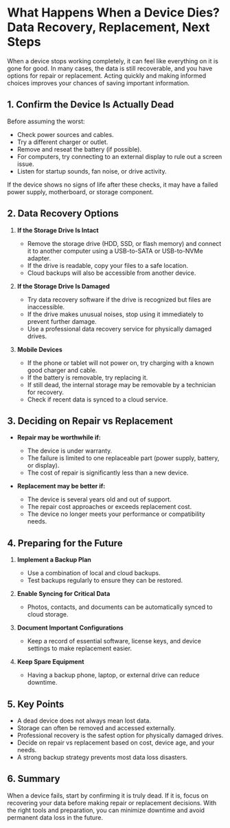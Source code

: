 # What Happens When a Device Dies? Data Recovery, Replacement, Next Steps

When a device stops working completely, it can feel like everything on it is gone for good. In many cases, the data is still recoverable, and you have options for repair or replacement. Acting quickly and making informed choices improves your chances of saving important information.

## 1. Confirm the Device Is Actually Dead
Before assuming the worst:
- Check power sources and cables.
- Try a different charger or outlet.
- Remove and reseat the battery (if possible).
- For computers, try connecting to an external display to rule out a screen issue.
- Listen for startup sounds, fan noise, or drive activity.

If the device shows no signs of life after these checks, it may have a failed power supply, motherboard, or storage component.

## 2. Data Recovery Options

1. **If the Storage Drive Is Intact**
   - Remove the storage drive (HDD, SSD, or flash memory) and connect it to another computer using a USB-to-SATA or USB-to-NVMe adapter.
   - If the drive is readable, copy your files to a safe location.
   - Cloud backups will also be accessible from another device.

2. **If the Storage Drive Is Damaged**
   - Try data recovery software if the drive is recognized but files are inaccessible.
   - If the drive makes unusual noises, stop using it immediately to prevent further damage.
   - Use a professional data recovery service for physically damaged drives.

3. **Mobile Devices**
   - If the phone or tablet will not power on, try charging with a known good charger and cable.
   - If the battery is removable, try replacing it.
   - If still dead, the internal storage may be removable by a technician for recovery.
   - Check if recent data is synced to a cloud service.

## 3. Deciding on Repair vs Replacement

- **Repair may be worthwhile if:**
  - The device is under warranty.
  - The failure is limited to one replaceable part (power supply, battery, or display).
  - The cost of repair is significantly less than a new device.

- **Replacement may be better if:**
  - The device is several years old and out of support.
  - The repair cost approaches or exceeds replacement cost.
  - The device no longer meets your performance or compatibility needs.

## 4. Preparing for the Future

1. **Implement a Backup Plan**
   - Use a combination of local and cloud backups.
   - Test backups regularly to ensure they can be restored.

2. **Enable Syncing for Critical Data**
   - Photos, contacts, and documents can be automatically synced to cloud storage.

3. **Document Important Configurations**
   - Keep a record of essential software, license keys, and device settings to make replacement easier.

4. **Keep Spare Equipment**
   - Having a backup phone, laptop, or external drive can reduce downtime.

## 5. Key Points
- A dead device does not always mean lost data.
- Storage can often be removed and accessed externally.
- Professional recovery is the safest option for physically damaged drives.
- Decide on repair vs replacement based on cost, device age, and your needs.
- A strong backup strategy prevents most data loss disasters.

## 6. Summary
When a device fails, start by confirming it is truly dead. If it is, focus on recovering your data before making repair or replacement decisions. With the right tools and preparation, you can minimize downtime and avoid permanent data loss in the future.

